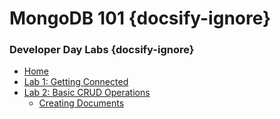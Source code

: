 # MongoDB 101 {docsify-ignore}
### Developer Day Labs {docsify-ignore}

* [Home](/)
* [Lab 1: Getting Connected](lab1/)
* [Lab 2: Basic CRUD Operations](lab2/)
  * [Creating Documents](lab2/lab2-1.md)